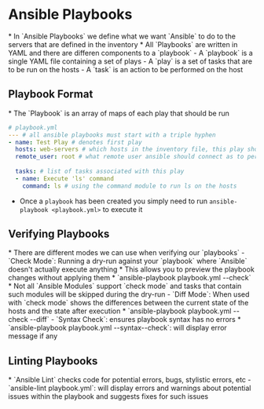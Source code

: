 <h1>Ansible Playbooks</h1>
* In `Ansible Playbooks` we define what we want `Ansible` to do to the servers that are defined in the inventory
* All `Playbooks` are written in YAML and there are differen components to a `playbook`
  - A `playbook` is a single YAML file containing a set of plays
  - A `play` is a set of tasks that are to be run on the hosts
  - A `task` is an action to be performed on the host

<h2>Playbook Format</h2>
* The `Playbook` is an array of maps of each play that should be run
  
  ```yml
  # playbook.yml
  --- # all ansible playbooks must start with a triple hyphen
  - name: Test Play # denotes first play
    hosts: web-servers # which hosts in the inventory file, this play should execute one
    remote_user: root # what remote user ansible should connect as to perform plays
    
    tasks: # list of tasks associated with this play
    - name: Execute 'ls' command
      command: ls # using the command module to run ls on the hosts
  ```

* Once a `playbook` has been created you simply need to run `ansible-playbook <playbook.yml>` to execute it

<h2>Verifying Playbooks</h2>
* There are different modes we can use when verifying our `playbooks`
  - `Check Mode`: Running a dry-run against your `playbook` where `Ansible` doesn't actually execute anything
    * This allows you to preview the playbook changes without applying them
    * `ansible-playbook playbook.yml --check`
    * Not all `Ansible Modules` support `check mode` and tasks that contain such modules will be skipped during the dry-run
  - `Diff Mode`: When used with `check mode` shows the differences between the current state of the hosts and the state after execution
    * `ansible-playbook playbook.yml --check --diff`
  - `Syntax Check`: ensures playbook syntax has no errors
    * `ansible-playbook playbook.yml --syntax--check`: will display error message if any

<h2>Linting Playbooks</h2>
* `Ansible Lint` checks code for potential errors, bugs, stylistic errors, etc
   - `ansible-lint playbook.yml`: will display errors and warnings about potential issues within the playbook and suggests fixes for such issues

